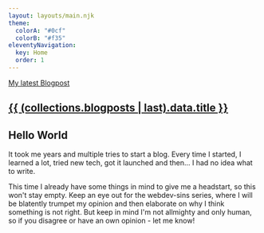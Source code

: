 ```yaml
---
layout: layouts/main.njk
theme:
  colorA: "#0cf"
  colorB: "#f35"
eleventyNavigation:
  key: Home
  order: 1
---
```

<section class="devider">
  <a href="{{ (collections.blogposts | last).url }}">
    <div class="content">
      <span class="underline_fancy">My latest Blogpost</span>
      <h1>{{ (collections.blogposts | last).data.title }}</h1>
    </div>
  </a>
</section>
<main>
  <div class="content">
    <article>

# Hello World

It took me years and multiple tries to start a blog. Every time I started, I learned a lot, tried new tech, got it launched and then... I had no idea what to write.

This time I already have some things in mind to give me a headstart, so this won't stay empty. Keep an eye out for the webdev-sins series, where I will be blatently trumpet my opinion and then elaborate on why I think something is not right. But keep in mind I'm not allmighty and only human, so if you disagree or have an own opinion - let me know!

  </article>
  </div>
</main>
